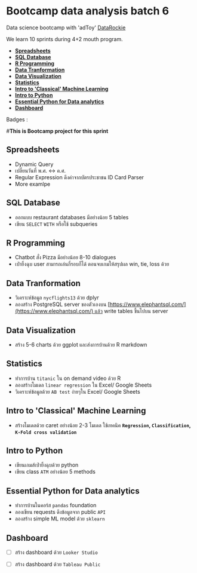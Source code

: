 # Bootcamp data analysis batch 6

Data science bootcamp with 'adToy' [DataRockie](https://datarockie.com/)

We learn 10 sprints during 4+2 mouth program.

- **[Spreadsheets](https://github.com/hazymist17/bootcamp_data_analysis_projects#spreadsheets)**
- **[SQL Database](https://github.com/hazymist17/bootcamp_data_analysis_projects#SQL-Database)**
- **[R Programming](https://github.com/hazymist17/bootcamp_data_analysis_projects#R-Programming)**
- **[Data Tranformation](https://github.com/hazymist17/bootcamp_data_analysis_projects#Data-Tranformation)**
- **[Data Visualization](https://github.com/hazymist17/bootcamp_data_analysis_projects#Data-Visualization)**
- **[Statistics](https://github.com/hazymist17/bootcamp_data_analysis_projects#Statistics)**
- **[Intro to 'Classical' Machine Learning](https://github.com/hazymist17/bootcamp_data_analysis_projects#Intro-to-Classical-Machine-Learning)**
- **[Intro to Python](https://github.com/hazymist17/bootcamp_data_analysis_projects#Intro-to-Python)**
- **[Essential Python for Data analytics](https://github.com/hazymist17/bootcamp_data_analysis_projects#Essential-Python-for-Data-analytics)**
- **[Dashboard](https://github.com/hazymist17/bootcamp_data_analysis_projects#Dashboard)**

Badges : 

#**This is Bootcamp project for this sprint**
## Spreadsheets
- Dynamic Query
- เปลี่ยนวันที่ พ.ศ. <-> ค.ศ.
- Regular Expression ดึงค่าจากบัตรประชาชน ID Card Parser
- More examlpe

## SQL Database
- ออกแบบ restaurant databases มีอย่างน้อย 5 tables
- เขียน `SELECT` `WITH` หรือใช้ subqueries

## R Programming
- Chatbot สั่ง Pizza มีอย่างน้อย 8-10 dialogues
- เป่ายิ้งฉุบ user สามารถเล่นกี่รอบก็ได้ ตอนจบเกมให้สรุปผล win, tie, loss ด้วย

## Data Tranformation
- วิเคราะห์ข้อมูล `nycflights13` ด้วย dplyr
- ลองสร้าง PostgreSQL server ของตัวเองบน [https://www.elephantsql.com/](https://www.elephantsql.com/) แล้ว write tables ขึ้นไปบน server

## Data Visualization
- สร้าง 5-6 charts ด้วย ggplot และส่งการบ้านด้วย R markdown

## Statistics
- ทำการบ้าน `titanic` ใน on demand video ด้วย R
- ลองสร้างโมเดล `linear regression` ใน Excel/ Google Sheets
- วิเคราะห์ข้อมูลด้วย `AB test` ง่ายๆใน Excel/ Google Sheets

## Intro to 'Classical' Machine Learning
- สร้างโมเดลด้วย caret อย่างน้อย 2-3 โมเดล ใช้เทคนิค **`Regression`, `Classification`, `K-Fold cross validation`**

## Intro to Python
- เขียนเกมส์เป่ายิ้งฉุบด้วย python
- เขียน class `ATM` อย่างน้อย 5 methods

## Essential Python for Data analytics
- ทำการบ้านในคอร์ส `pandas` foundation
- ลองเขียน requests ดึงข้อมูลจาก public `API`
- ลองสร้าง simple ML model ด้วย `sklearn`

## Dashboard
- [ ]  สร้าง dashboard ด้วย `Looker Studio`
- [ ]  สร้าง dashboard ด้วย `Tableau Public`

